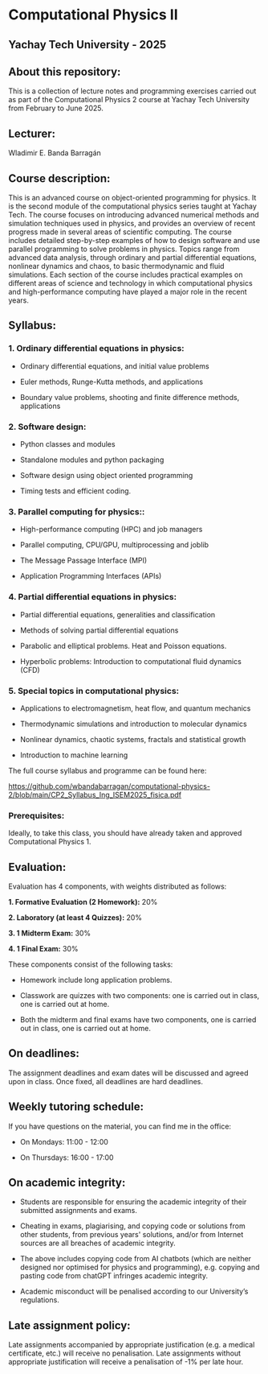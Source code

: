 # Computational Physics II

## Yachay Tech University - 2025

## About this repository:
This is a collection of lecture notes and programming exercises carried out as part of the Computational Physics 2 course at Yachay Tech University from February to June 2025.

## Lecturer:
Wladimir E. Banda Barragán

## Course description:
This is an advanced course on object-oriented programming for physics. It is the second module of the computational physics series taught at Yachay Tech. The course focuses on introducing advanced numerical methods and simulation techniques used in physics, and provides an overview of recent progress made in several areas of scientific computing. The course includes detailed step-by-step examples of how to design software and use parallel programming to solve problems in physics. Topics range from advanced data analysis, through ordinary and partial differential equations, nonlinear dynamics and chaos, to basic thermodynamic and fluid simulations. Each section of the course includes practical examples on different areas of science and technology in which computational physics and high-performance computing have played a major role in the recent years.


## Syllabus:

### 1. Ordinary differential equations in physics:

- Ordinary differential equations, and initial value problems

- Euler methods, Runge-Kutta methods, and applications

- Boundary value problems, shooting and finite difference methods, applications

### 2. Software design:

- Python classes and modules
  
- Standalone modules and python packaging

- Software design using object oriented programming
  
- Timing tests and efficient coding.

### 3. Parallel computing for physics::

- High-performance computing (HPC) and job managers
  
- Parallel computing, CPU/GPU, multiprocessing and joblib
  
- The Message Passage Interface (MPI) 

- Application Programming Interfaces (APIs)
  

### 4. Partial differential equations in physics:

- Partial differential equations, generalities and classification

- Methods of solving partial differential equations

- Parabolic and elliptical problems. Heat and Poisson equations.

- Hyperbolic problems: Introduction to computational fluid dynamics (CFD)


### 5. Special topics in computational physics:

- Applications to electromagnetism, heat flow, and quantum mechanics

- Thermodynamic simulations and introduction to molecular dynamics

- Nonlinear dynamics, chaotic systems, fractals and statistical growth

- Introduction to machine learning


The full course syllabus and programme can be found here:

https://github.com/wbandabarragan/computational-physics-2/blob/main/CP2_Syllabus_Ing_ISEM2025_fisica.pdf


### Prerequisites:

Ideally, to take this class, you should have already taken and approved Computational Physics 1.

## Evaluation:

Evaluation has 4 components, with weights distributed as follows:

**1. Formative Evaluation (2 Homework):** 20%

**2. Laboratory (at least 4 Quizzes):** 20%

**3. 1 Midterm Exam:** 30%

**4. 1 Final Exam:** 30%

These components consist of the following tasks:

- Homework include long application problems.

- Classwork are quizzes with two components: one is carried out in class, one is carried out at home.

- Both the midterm and final exams have two components, one is carried out in class, one is carried out at home.


## On deadlines:

The assignment deadlines and exam dates will be discussed and agreed upon in class. Once fixed, all deadlines are hard deadlines.


## Weekly tutoring schedule:

If you have questions on the material, you can find me in the office:

- On Mondays: 11:00 - 12:00

- On Thursdays: 16:00 - 17:00


## On academic integrity:

- Students are responsible for ensuring the academic integrity of their submitted assignments and exams.

- Cheating in exams, plagiarising, and copying code or solutions from other students, from previous years' solutions, and/or from Internet sources are all breaches of academic integrity.
  
- The above includes copying code from AI chatbots (which are neither designed nor optimised for physics and programming), e.g. copying and pasting code from chatGPT infringes academic integrity.

- Academic misconduct will be penalised according to our University’s regulations.

## Late assignment policy:
Late assignments accompanied by appropriate justification (e.g. a medical certificate, etc.) will receive no penalisation. Late assignments without appropriate justification will receive a penalisation of -1% per late hour.
